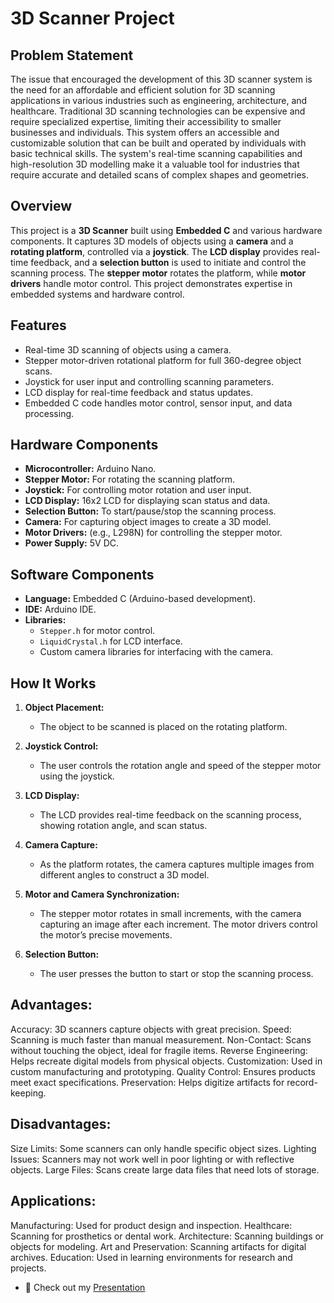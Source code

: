 # 3D Scanner Project

## Problem Statement
The issue that encouraged the development of this 3D scanner system is the need for an affordable and efficient solution for 3D scanning applications in various industries such as engineering, architecture, and healthcare. Traditional 3D scanning technologies can be expensive and require specialized expertise, limiting their accessibility to smaller businesses and individuals. This system offers an accessible and customizable solution that can be built and operated by individuals with basic technical skills. The system's real-time scanning capabilities and high-resolution 3D modelling make it a valuable tool for industries that require accurate and detailed scans of complex shapes and geometries.

## Overview
This project is a **3D Scanner** built using **Embedded C** and various hardware components. It captures 3D models of objects using a **camera** and a **rotating platform**, controlled via a **joystick**. The **LCD display** provides real-time feedback, and a **selection button** is used to initiate and control the scanning process. The **stepper motor** rotates the platform, while **motor drivers** handle motor control. This project demonstrates expertise in embedded systems and hardware control.

## Features
- Real-time 3D scanning of objects using a camera.
- Stepper motor-driven rotational platform for full 360-degree object scans.
- Joystick for user input and controlling scanning parameters.
- LCD display for real-time feedback and status updates.
- Embedded C code handles motor control, sensor input, and data processing.

## Hardware Components
- **Microcontroller:** Arduino Nano.
- **Stepper Motor:** For rotating the scanning platform.
- **Joystick:** For controlling motor rotation and user input.
- **LCD Display:** 16x2 LCD for displaying scan status and data.
- **Selection Button:** To start/pause/stop the scanning process.
- **Camera:** For capturing object images to create a 3D model.
- **Motor Drivers:** (e.g., L298N) for controlling the stepper motor.
- **Power Supply:** 5V DC.

## Software Components
- **Language:** Embedded C (Arduino-based development).
- **IDE:** Arduino IDE.
- **Libraries:**
  - `Stepper.h` for motor control.
  - `LiquidCrystal.h` for LCD interface.
  - Custom camera libraries for interfacing with the camera.

## How It Works
1. **Object Placement:**
   - The object to be scanned is placed on the rotating platform.
   
2. **Joystick Control:**
   - The user controls the rotation angle and speed of the stepper motor using the joystick.
   
3. **LCD Display:**
   - The LCD provides real-time feedback on the scanning process, showing rotation angle, and scan status.
   
4. **Camera Capture:**
   - As the platform rotates, the camera captures multiple images from different angles to construct a 3D model.

5. **Motor and Camera Synchronization:**
   - The stepper motor rotates in small increments, with the camera capturing an image after each increment. The motor drivers control the motor’s precise movements.

6. **Selection Button:**
   - The user presses the button to start or stop the scanning process.




## Advantages:
Accuracy: 3D scanners capture objects with great precision.
Speed: Scanning is much faster than manual measurement.
Non-Contact: Scans without touching the object, ideal for fragile items.
Reverse Engineering: Helps recreate digital models from physical objects.
Customization: Used in custom manufacturing and prototyping.
Quality Control: Ensures products meet exact specifications.
Preservation: Helps digitize artifacts for record-keeping.
## Disadvantages:
Size Limits: Some scanners can only handle specific object sizes.
Lighting Issues: Scanners may not work well in poor lighting or with reflective objects.
Large Files: Scans create large data files that need lots of storage.
## Applications:
Manufacturing: Used for product design and inspection.
Healthcare: Scanning for prosthetics or dental work.
Architecture: Scanning buildings or objects for modeling.
Art and Preservation: Scanning artifacts for digital archives.
Education: Used in learning environments for research and projects.


- 📝 Check out my [Presentation]((https://docs.google.com/presentation/d/1XjHeJdVogjKGCzo6vBP9fqKM0ICfZaM6/edit?usp=sharing&ouid=101981796462723142981&rtpof=true&sd=true))

